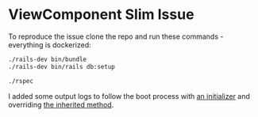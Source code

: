# ViewComponent Slim Issue

To reproduce the issue clone the repo and run these commands - everything is dockerized:

```sh
./rails-dev bin/bundle
./rails-dev bin/rails db:setup

./rspec
```

I added some output logs to follow the boot process with [an initializer](config/initializers/view_component.rb) and overriding [the inherited method](app/components/application_component.rb).